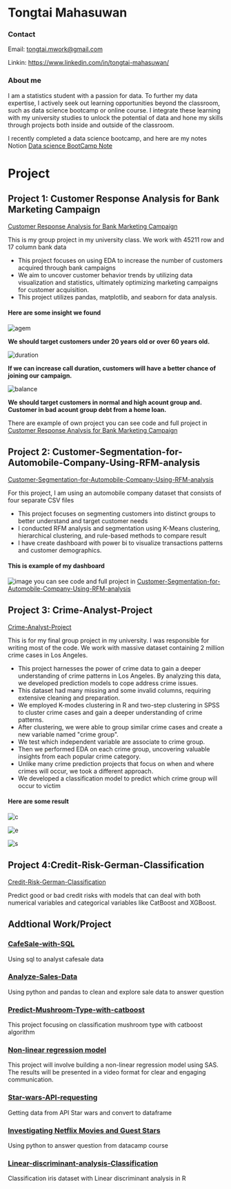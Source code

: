 # Tongtai Mahasuwan
### Contact
Email: tongtai.mwork@gmail.com

Linkin: https://www.linkedin.com/in/tongtai-mahasuwan/

### About me
I am a statistics student with a passion for data. To further my data expertise, I actively seek out learning opportunities beyond the classroom, such as data science bootcamp or online course. I integrate these learning with my university studies to unlock the potential of data and hone my skills through projects both inside and outside of the classroom.

I recently completed a data science bootcamp, and here are my notes Notion
[Data science BootCamp Note](https://pinto-muskox-ee5.notion.site/Data-science-Boot-Camp-8d06e9dd4947495e801b96a3b3027c77?pvs=4)

# Project
## Project 1: Customer Response Analysis for Bank Marketing Campaign
[Customer Response Analysis for Bank Marketing Campaign](https://github.com/TongtaiM/EDA_Bank_Dataset)

This is my group project in my university class. We work with 45211 row and 17 column bank data

- This project focuses on using EDA to increase the number of customers acquired through bank campaigns
- We aim to uncover customer behavior trends by utilizing data visualization and statistics, ultimately optimizing marketing campaigns for customer acquisition.
- This project utilizes pandas, matplotlib, and seaborn for data analysis.
#### Here are some insight we found

![agem](https://github.com/TongtaiM/Tongtai_Portfolio/assets/159317591/2035b04b-ddaa-4514-8067-5dc55d3efdc3)

**We should target customers under 20 years old or over 60 years old.**

![duration](https://github.com/TongtaiM/Tongtai_Portfolio/assets/159317591/773e85c6-f190-4283-bad3-ce76a8faf787)

**If we can increase call duration, customers will have a better chance of joining our campaign.**

![balance](https://github.com/TongtaiM/Tongtai_Portfolio/assets/159317591/2beb4ea8-00e4-42f7-af33-1acd6646020b)

**We should target customers in normal and high acount group and.**
**Customer in bad acount group debt from a home loan.**

There are example of own project you can see code and full project in [Customer Response Analysis for Bank Marketing Campaign](https://github.com/TongtaiM/EDA_Bank_Dataset)

## Project 2: Customer-Segmentation-for-Automobile-Company-Using-RFM-analysis
[Customer-Segmentation-for-Automobile-Company-Using-RFM-analysis](https://github.com/TongtaiM/Customer-Segmentation-for-Automobile-Company-Using-RFM-analysis)

For this project, I am using an automobile company dataset that consists of four separate CSV files
- This project focuses on segmenting customers into distinct groups to better understand and target customer needs
- I conducted RFM analysis and segmentation using K-Means clustering, hierarchical clustering, and rule-based methods to compare result
- I have create dashboard with power bi to visualize transactions patterns and customer demographics.
#### This is example of my dashboard
![image](https://github.com/TongtaiM/Tongtai_Portfolio/assets/159317591/e707ff25-0421-4511-b909-98b30ae61759)
you can see code and full project in [Customer-Segmentation-for-Automobile-Company-Using-RFM-analysis](https://github.com/TongtaiM/Customer-Segmentation-for-Automobile-Company-Using-RFM-analysis)
## Project 3: Crime-Analyst-Project
[Crime-Analyst-Project](https://github.com/TongtaiM/Crime-Analyst-Project)

This is for my final group project in my university. I was responsible for writing most of the code. We work with massive dataset containing 2 million crime cases in Los Angeles.

- This project harnesses the power of crime data to gain a deeper understanding of crime patterns in Los Angeles. By analyzing this data,   we developed prediction models to cope address crime issues.
- This dataset had many missing and some invalid columns, requiring extensive cleaning and preparation.
- We employed K-modes clustering in R and two-step clustering in SPSS to cluster crime cases and gain a deeper understanding of crime patterns.
- After clustering, we were able to group similar crime cases and create a new variable named "crime group".
- We test which independent variable are associate to crime group.
- Then we performed EDA on each crime group, uncovering valuable insights from each popular crime category.
- Unlike many crime prediction projects that focus on when and where crimes will occur, we took a different approach.
- We developed a classification model to predict which crime group will occur to victim

#### Here are some result
![c](https://github.com/TongtaiM/Tongtai_Portfolio/assets/159317591/96d00bba-256e-4bba-809b-8d22db95413f)

![e](https://github.com/TongtaiM/Tongtai_Portfolio/assets/159317591/1dd53919-cc45-4009-897e-a18b939e112d)

![s](https://github.com/TongtaiM/Tongtai_Portfolio/assets/159317591/ffc96593-1e3c-4081-afbd-de5ec3cbd630)



## Project 4:Credit-Risk-German-Classification
[Credit-Risk-German-Classification](https://github.com/TongtaiM/Credit-Risk-German-Classification-)

Predict good or bad credit risks with models that can deal with both numerical variables and categorical variables like CatBoost and XGBoost.

## Addtional Work/Project

### [CafeSale-with-SQL](https://github.com/TongtaiM/CafeSale-with-SQL)
Using sql to analyst cafesale data

### [Analyze-Sales-Data](https://github.com/TongtaiM/Analyze-Sales-Data)
Using python and pandas to clean and explore sale data to answer question

### [Predict-Mushroom-Type-with-catboost](https://github.com/TongtaiM/Predict-Mushroom-Type-with-catboost)
This project focusing on classification mushroom type with catboost algorithm

### [Non-linear regression model](https://youtu.be/QRL3Ymx86BM)
This project will involve building a non-linear regression model using SAS. The results will be presented in a video format for clear and engaging communication.

### [Star-wars-API-requesting](https://github.com/TongtaiM/Star-wars-API-requesting)
Getting data from API Star wars and convert to dataframe

### [Investigating Netflix Movies and Guest Stars](https://app.datacamp.com/workspace/w/f796ae9c-eda2-45be-b5d6-b444afbc37c6/edit)
Using python to answer question from datacamp course

### [Linear-discriminant-analysis-Classification](https://github.com/TongtaiM/Linear-discriminant-analysis-Classification.R)
Classification iris dataset with Linear discriminant analysis in R
